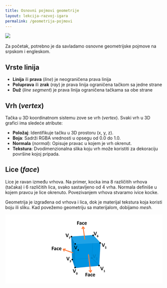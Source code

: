 ```yaml
---
title: Osnovni pojmovi geometrije
layout: lekcija-razvoj-igara
permalink: /geometrija-pojmovi
---
```


![](https://upload.wikimedia.org/wikipedia/commons/thumb/0/01/Vertex_edge_face.svg/640px-Vertex_edge_face.svg.png)

Za početak, potrebno je da savladamo osnovne geometrijske pojmove na srpskom i engleskom.

## Vrste linija

* **Linija** ili **prava** (*line*) je neograničena prava linija
* **Poluprava** ili **zrak** (*ray*) je prava linija ograničena tačkom sa jedne strane
* **Duž** (*line segment*) je prava linija ograničena tačkama sa obe strane

## Vrh (*vertex*)

Tačka u 3D koordinatnom sistemu zove se vrh (*vertex*). Svaki vrh u 3D grafici ima sledeće atribute:

- **Položaj**: Identifikuje tačku u 3D prostoru (x, y, z).  
- **Boja**: Sadrži RGBA vrednosti u opsegu od 0.0 do 1.0.  
- **Normala** (*normal*): Opisuje pravac u kojem je vrh okrenut.  
- **Tekstura**: Dvodimenzionalna slika koju vrh može koristiti za dekoraciju površine kojoj pripada.  

## Lice (*face*)

Lice je ravan između vrhova. Na primer, kocka ima 8 različitih vrhova (tačaka) i 6 različitih lica, svako sastavljeno od 4 vrha. Normala definiše u kojem pravcu je lice okrenuto. Povezivanjem vrhova stvaramo ivice kocke. 

Geometrija je izgrađena od vrhova i lica, dok je materijal tekstura koja koristi boju ili sliku. Kad povežemo geometriju sa materijalom, dobijamo *mesh*.

![](/images/razvoj-igara/3d-cube.png)
